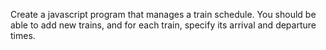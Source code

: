 Create a javascript program that manages a train schedule. You should be able to add new trains, and for each train, specify its arrival and departure times.


